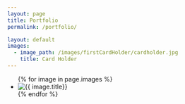 ```yaml
---
layout: page
title: Portfolio
permalink: /portfolio/

layout: default
images:
  - image_path: /images/firstCardHolder/cardholder.jpg
    title: Card Holder
---
```


<ul class="portfolio">
  {% for image in page.images %}
    <li><img src="{{ image.image_path }}" alt="{{ image.title}}"/></li>
  {% endfor %}
</ul>